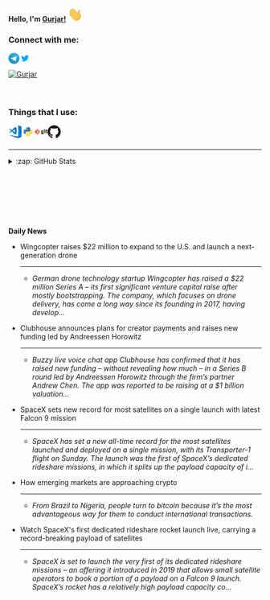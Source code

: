 #### Hello, I'm [Gurjar!](https://GurjarKing.github.io) <img src="https://raw.githubusercontent.com/ABSphreak/ABSphreak/master/gifs/Hi.gif" width="30px"></h2>


### Connect with me:

[<img align="left" alt="Gurjar | Telegram" width="22px" src="https://raw.githubusercontent.com/github/explore/80688e429a7d4ef2fca1e82350fe8e3517d3494d/topics/telegram/telegram.png" />][Telegram]
[<img align="left" alt="Gurjar | Twitter" width="22px" src="https://raw.githubusercontent.com/github/explore/80688e429a7d4ef2fca1e82350fe8e3517d3494d/topics/twitter/twitter.png" />][Twitter]
<br >
<br >
<a href="https://github.com/GurjarKing"><img src="https://komarev.com/ghpvc/?username=GurjarKing" alt="Gurjar" /></a> <br />
<br />
<br />
<!-- <br >

![](https://visitor-badge.glitch.me/badge?page_id=GurjarKing)

<br /> -->

### Things that I use:

[<img align="left" alt="Visual Studio Code" width="26px" src="https://raw.githubusercontent.com/github/explore/80688e429a7d4ef2fca1e82350fe8e3517d3494d/topics/visual-studio-code/visual-studio-code.png" />][VSCode]
[<img align="left" alt="Python" width="26px" src="https://raw.githubusercontent.com/github/explore/80688e429a7d4ef2fca1e82350fe8e3517d3494d/topics/python/python.png" />][Python]
[<img align="left" alt="Git" width="26px" src="https://raw.githubusercontent.com/github/explore/80688e429a7d4ef2fca1e82350fe8e3517d3494d/topics/git/git.png" />][Git]
[<img align="left" alt="GitHub" width="26px" src="https://raw.githubusercontent.com/github/explore/78df643247d429f6cc873026c0622819ad797942/topics/github/github.png" />][Github]

<br />
<br />

---
<details>
  <summary>:zap: GitHub Stats</summary>

<img align="left" alt="Gurjar's Github Stats" src="https://github-readme-stats.vercel.app/api?username=GurjarKing&show_icons=true&hide_border=true&count_private=true&include_all_commit=true&theme=algolia" />

</details>

<!-- ### 🔔 My latest tweet
<a href="https://twitter.com/Gurjar_King43" target="_blank">
	<img src="https://github.com/GurjarKing/GurjarKing/raw/master/tweet.png" width="70%" align="center" alt="Click to view on Twitter" title="My latest tweet, as an image"/>
</a> -->
<br>

<pre>

</pre>

<!-- **Quote of the hour:**

{qoth}

~ {qoth_author}
<pre>

</pre> -->
<br>
<pre>


</pre>
<strong>Daily News</strong>
  
  - Wingcopter raises $22 million to expand to the U.S. and launch a next-generation drone
     <hr/>
     
      - *German drone technology startup Wingcopter has raised a $22 million Series A – its first significant venture capital raise after mostly bootstrapping. The company, which focuses on drone delivery, has come a long way since its founding in 2017, having develop…*
     
  - Clubhouse announces plans for creator payments and raises new funding led by Andreessen Horowitz
      <hr/>
      
      - *Buzzy live voice chat app Clubhouse has confirmed that it has raised new funding – without revealing how much – in a Series B round led by Andreessen Horowitz through the firm’s partner Andrew Chen. The app was reported to be raising at a $1 billion valuation…*
      
  - SpaceX sets new record for most satellites on a single launch with latest Falcon 9 mission
      <hr/>
      
      - *SpaceX has set a new all-time record for the most satellites launched and deployed on a single mission, with its Transporter-1 flight on Sunday. The launch was the first of SpaceX’s dedicated rideshare missions, in which it splits up the payload capacity of i…*
      
  - How emerging markets are approaching crypto
      <hr/>
      
      - *From Brazil to Nigeria, people turn to bitcoin because it’s the most advantageous way for them to conduct international transactions.*
       
  - Watch SpaceX's first dedicated rideshare rocket launch live, carrying a record-breaking payload of satellites
      <hr/>
       
       - *SpaceX is set to launch the very first of its dedicated rideshare missions – an offering it introduced in 2019 that allows small satellite operators to book a portion of a payload on a Falcon 9 launch. SpaceX’s rocket has a relatively high payload capacity co…*
      

<br />

[VSCode]: https://code.visualstudio.com/
[Python]: https://www.python.org/
[Git]: https://git-scm.com/
[Github]: https://github.com/
[Telegram]: https://t.me/Gurjar_King/
[Twitter]: https://twitter.com/Gurjar_King43/
